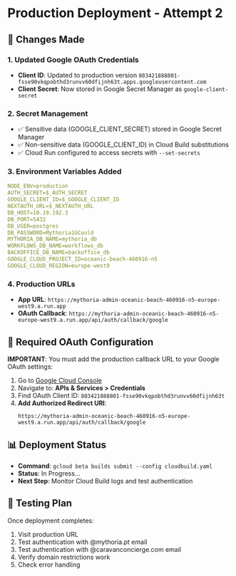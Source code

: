 # Production Deployment - Attempt 2

## 🔧 Changes Made

### 1. Updated Google OAuth Credentials
- **Client ID**: Updated to production version `803421888801-fsse90vkqpobthd3runvv60dfijnh63t.apps.googleusercontent.com`
- **Client Secret**: Now stored in Google Secret Manager as `google-client-secret`

### 2. Secret Management
- ✅ Sensitive data (GOOGLE_CLIENT_SECRET) stored in Google Secret Manager
- ✅ Non-sensitive data (GOOGLE_CLIENT_ID) in Cloud Build substitutions
- ✅ Cloud Run configured to access secrets with `--set-secrets`

### 3. Environment Variables Added
```yaml
NODE_ENV=production
AUTH_SECRET=$_AUTH_SECRET
GOOGLE_CLIENT_ID=$_GOOGLE_CLIENT_ID
NEXTAUTH_URL=$_NEXTAUTH_URL
DB_HOST=10.19.192.3
DB_PORT=5432
DB_USER=postgres
DB_PASSWORD=Mythoria1GCould
MYTHORIA_DB_NAME=mythoria_db
WORKFLOWS_DB_NAME=workflows_db
BACKOFFICE_DB_NAME=backoffice_db
GOOGLE_CLOUD_PROJECT_ID=oceanic-beach-460916-n5
GOOGLE_CLOUD_REGION=europe-west9
```

### 4. Production URLs
- **App URL**: `https://mythoria-admin-oceanic-beach-460916-n5-europe-west9.a.run.app`
- **OAuth Callback**: `https://mythoria-admin-oceanic-beach-460916-n5-europe-west9.a.run.app/api/auth/callback/google`

## 🚨 Required OAuth Configuration

**IMPORTANT**: You must add the production callback URL to your Google OAuth settings:

1. Go to [Google Cloud Console](https://console.cloud.google.com/)
2. Navigate to: **APIs & Services > Credentials**
3. Find OAuth Client ID: `803421888801-fsse90vkqpobthd3runvv60dfijnh63t`
4. **Add Authorized Redirect URI**:
   ```
   https://mythoria-admin-oceanic-beach-460916-n5-europe-west9.a.run.app/api/auth/callback/google
   ```

## 📊 Deployment Status
- **Command**: `gcloud beta builds submit --config cloudbuild.yaml`
- **Status**: In Progress...
- **Next Step**: Monitor Cloud Build logs and test authentication

## 🧪 Testing Plan
Once deployment completes:
1. Visit production URL
2. Test authentication with @mythoria.pt email
3. Test authentication with @caravanconcierge.com email
4. Verify domain restrictions work
5. Check error handling
